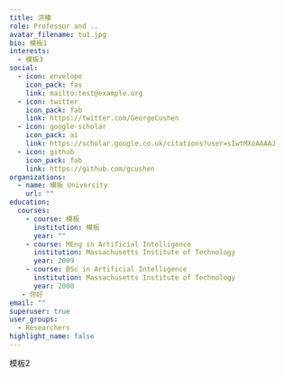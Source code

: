 ```yaml
---
title: 洪榛
role: Professor and ..
avatar_filename: tu1.jpg
bio: 模板1
interests:
  - 模板3
social:
  - icon: envelope
    icon_pack: fas
    link: mailto:test@example.org
  - icon: twitter
    icon_pack: fab
    link: https://twitter.com/GeorgeCushen
  - icon: google-scholar
    icon_pack: ai
    link: https://scholar.google.co.uk/citations?user=sIwtMXoAAAAJ
  - icon: github
    icon_pack: fab
    link: https://github.com/gcushen
organizations:
  - name: 模板 University
    url: ""
education:
  courses:
    - course: 模板
      institution: 模板
      year: ""
    - course: MEng in Artificial Intelligence
      institution: Massachusetts Institute of Technology
      year: 2009
    - course: BSc in Artificial Intelligence
      institution: Massachusetts Institute of Technology
      year: 2008
   - 你好
email: ""
superuser: true
user_groups:
  - Researchers
highlight_name: false
---
```

模板2
